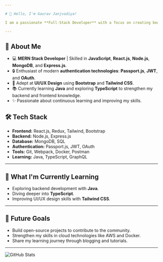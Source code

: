 ```yaml
---

# 👋 Hello, I'm Gaurav Janjvadiya!

I am a passionate **Full-Stack Developer** with a focus on creating beautiful, functional web applications. Welcome to my GitHub profile! Here, you'll find a collection of my personal projects, collaborations, and experiments in web development and software engineering.

---
```


## 🌟 About Me
- 💻 **MERN Stack Developer** | Skilled in **JavaScript**, **React.js**, **Node.js**, **MongoDB**, and **Express.js**.
- 🔒 Enthusiast of modern **authentication technologies**: **Passport.js**, **JWT**, and **OAuth**.
- 🎨 Adept at **UI/UX Design** using **Bootstrap** and **Tailwind CSS**.
- 📚 Currently learning **Java** and exploring **TypeScript** to strengthen my backend and frontend knowledge.
- ✨ Passionate about continuous learning and improving my skills.
  
## 🛠️ Tech Stack
- **Frontend:** React.js, Redux, Tailwind, Bootstrap
- **Backend:** Node.js, Express.js
- **Database:** MongoDB, SQL
- **Authentication:** Passport.js, JWT, OAuth
- **Tools:** Git, Webpack, Docker, Postman
- **Learning:** Java, TypeScript, GraphQL

---

## 🌱 What I'm Currently Learning
- Exploring backend development with **Java**.
- Diving deeper into **TypeScript**.
- Improving UI/UX design skills with **Tailwind CSS**.

---

## 🎯 Future Goals
- Build open-source projects to contribute to the community.
- Strengthen my skills in cloud technologies like AWS and Docker.
- Share my learning journey through blogging and tutorials.

---

![GitHub Stats](https://github-readme-stats.vercel.app/api?username=Gaurav-Janjvadiya&show_icons=true&theme=radical)
